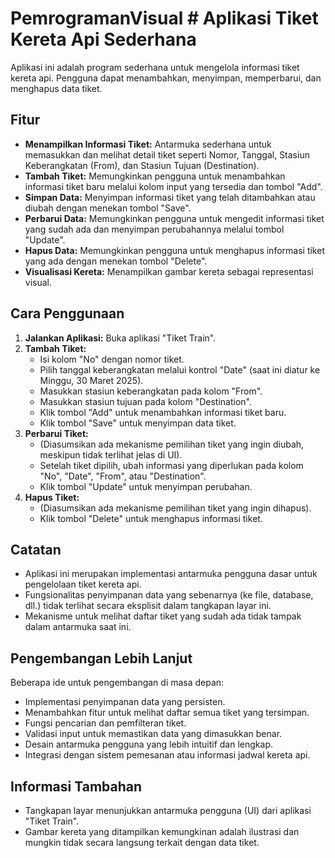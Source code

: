 # PemrogramanVisual # Aplikasi Tiket Kereta Api Sederhana

Aplikasi ini adalah program sederhana untuk mengelola informasi tiket kereta api. Pengguna dapat menambahkan, menyimpan, memperbarui, dan menghapus data tiket.

## Fitur

* **Menampilkan Informasi Tiket:** Antarmuka sederhana untuk memasukkan dan melihat detail tiket seperti Nomor, Tanggal, Stasiun Keberangkatan (From), dan Stasiun Tujuan (Destination).
* **Tambah Tiket:** Memungkinkan pengguna untuk menambahkan informasi tiket baru melalui kolom input yang tersedia dan tombol "Add".
* **Simpan Data:** Menyimpan informasi tiket yang telah ditambahkan atau diubah dengan menekan tombol "Save".
* **Perbarui Data:** Memungkinkan pengguna untuk mengedit informasi tiket yang sudah ada dan menyimpan perubahannya melalui tombol "Update".
* **Hapus Data:** Memungkinkan pengguna untuk menghapus informasi tiket yang ada dengan menekan tombol "Delete".
* **Visualisasi Kereta:** Menampilkan gambar kereta sebagai representasi visual.

## Cara Penggunaan

1.  **Jalankan Aplikasi:** Buka aplikasi "Tiket Train".
2.  **Tambah Tiket:**
    * Isi kolom "No" dengan nomor tiket.
    * Pilih tanggal keberangkatan melalui kontrol "Date" (saat ini diatur ke Minggu, 30 Maret 2025).
    * Masukkan stasiun keberangkatan pada kolom "From".
    * Masukkan stasiun tujuan pada kolom "Destination".
    * Klik tombol "Add" untuk menambahkan informasi tiket baru.
    * Klik tombol "Save" untuk menyimpan data tiket.
3.  **Perbarui Tiket:**
    * (Diasumsikan ada mekanisme pemilihan tiket yang ingin diubah, meskipun tidak terlihat jelas di UI).
    * Setelah tiket dipilih, ubah informasi yang diperlukan pada kolom "No", "Date", "From", atau "Destination".
    * Klik tombol "Update" untuk menyimpan perubahan.
4.  **Hapus Tiket:**
    * (Diasumsikan ada mekanisme pemilihan tiket yang ingin dihapus).
    * Klik tombol "Delete" untuk menghapus informasi tiket.

## Catatan

* Aplikasi ini merupakan implementasi antarmuka pengguna dasar untuk pengelolaan tiket kereta api.
* Fungsionalitas penyimpanan data yang sebenarnya (ke file, database, dll.) tidak terlihat secara eksplisit dalam tangkapan layar ini.
* Mekanisme untuk melihat daftar tiket yang sudah ada tidak tampak dalam antarmuka saat ini.

## Pengembangan Lebih Lanjut

Beberapa ide untuk pengembangan di masa depan:

* Implementasi penyimpanan data yang persisten.
* Menambahkan fitur untuk melihat daftar semua tiket yang tersimpan.
* Fungsi pencarian dan pemfilteran tiket.
* Validasi input untuk memastikan data yang dimasukkan benar.
* Desain antarmuka pengguna yang lebih intuitif dan lengkap.
* Integrasi dengan sistem pemesanan atau informasi jadwal kereta api.

## Informasi Tambahan

* Tangkapan layar menunjukkan antarmuka pengguna (UI) dari aplikasi "Tiket Train".
* Gambar kereta yang ditampilkan kemungkinan adalah ilustrasi dan mungkin tidak secara langsung terkait dengan data tiket.
